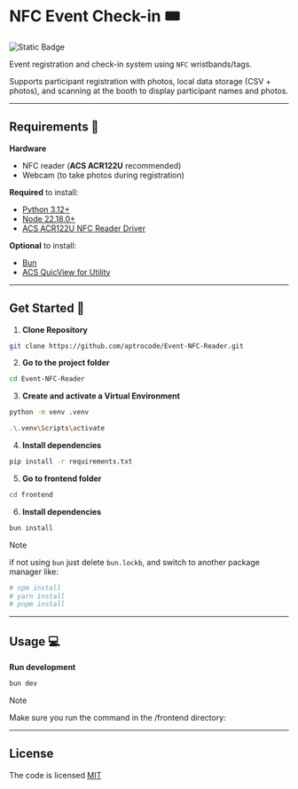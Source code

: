 # NFC Event Check-in 🎟️

![Static Badge](https://img.shields.io/badge/license-MIT-brightgreen?label=LICENSE)

Event registration and check-in system using `NFC` wristbands/tags.

Supports participant registration with photos, local data storage (CSV + photos), and scanning at the booth to display participant names and photos.

---

## Requirements 📝

**Hardware**

- NFC reader (**ACS ACR122U** recommended)
- Webcam (to take photos during registration)

**Required** to install:

- [Python 3.12+](https://www.python.org/downloads/)
- [Node 22.18.0+](https://nodejs.org/en/download/)
- [ACS ACR122U NFC Reader Driver](https://www.acs.com.hk/en/products/3/acr122u-usb-nfc-reader/)

**Optional** to install:

- [Bun](https://bun.com/)
- [ACS QuicView for Utility](https://www.acs.com.hk/en/utility-tools/)

---

## Get Started 🚀

1. **Clone Repository**

```bash
git clone https://github.com/aptrocode/Event-NFC-Reader.git
```

2. **Go to the project folder**

```bash
cd Event-NFC-Reader
```

3. **Create and activate a Virtual Environment**

```bash
python -m venv .venv
```

```bash
.\.venv\Scripts\activate
```

4. **Install dependencies**

```bash
pip install -r requirements.txt
```

5. **Go to frontend folder**

```bash
cd frontend
```

6. **Install dependencies**

```bash
bun install
```

> [!NOTE]
> if not using `bun` just delete `bun.lockb`, and switch to another package manager like:

```bash
# npm install
# yarn install
# pnpm install
```

---

## Usage 💻

**Run development**

```bash
bun dev
```

> [!NOTE]
> Make sure you run the command in the /frontend directory:

---

## License

The code is licensed [MIT](LICENSE)

